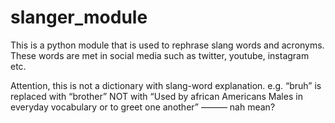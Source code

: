 # slanger_module
This is a python module that is used to rephrase slang words and acronyms. These words are met in social media such as twitter, youtube, instagram etc. 

Attention, this is not a dictionary with slang-word explanation. 
e.g. “bruh” is replaced with “brother” NOT with “Used by african Americans Males in everyday vocabulary or to greet one another”
———
nah mean?